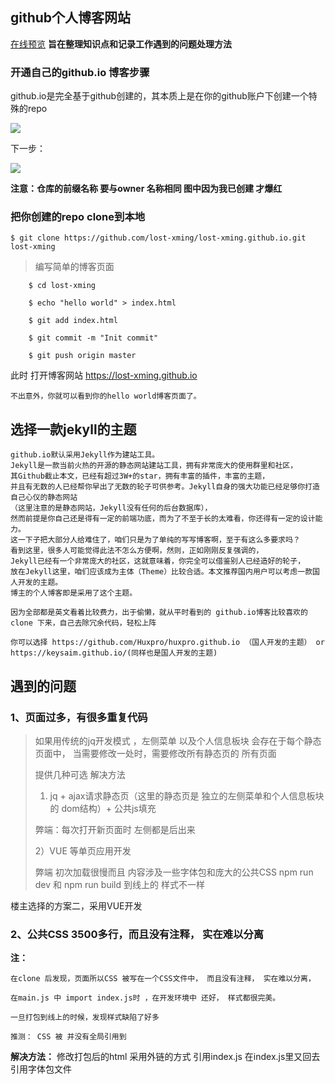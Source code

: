 ## github个人博客网站

[在线预览](在线预览 "https://lost-xming.github.io")  **旨在整理知识点和记录工作遇到的问题处理方法**

### 开通自己的github.io 博客步骤

github.io是完全基于github创建的，其本质上是在你的github账户下创建一个特殊的repo

![](http://image.wwlin.cn/github1.jpg)

下一步：

![](http://image.wwlin.cn/github2.jpg)

**注意：仓库的前缀名称 要与owner 名称相同 图中因为我已创建 才爆红**

### 把你创建的repo clone到本地


	$ git clone https://github.com/lost-xming/lost-xming.github.io.git lost-xming

>  编写简单的博客页面 

		$ cd lost-xming
		 
		$ echo "hello world" > index.html
		
		$ git add index.html
		
		$ git commit -m "Init commit"
		 
		$ git push origin master

此时 打开博客网站 https://lost-xming.github.io
	
	不出意外，你就可以看到你的hello world博客页面了。

## 选择一款jekyll的主题

	github.io默认采用Jekyll作为建站工具。
	Jekyll是一款当前火热的开源的静态网站建站工具，拥有非常庞大的使用群里和社区，
	其Github截止本文，已经有超过3W+的star，拥有丰富的插件，丰富的主题，
	并且有无数的人已经帮你早出了无数的轮子可供参考。Jekyll自身的强大功能已经足够你打造自己心仪的静态网站
	（这里注意的是静态网站，Jekyll没有任何的后台数据库），
	然而前提是你自己还是得有一定的前端功底，而为了不至于长的太难看，你还得有一定的设计能力。
	这一下子把大部分人给难住了，咱们只是为了单纯的写写博客啊，至于有这么多要求吗？
	看到这里，很多人可能觉得此法不怎么方便啊，然则，正如刚刚反复强调的，
	Jekyll已经有一个非常庞大的社区，这就意味着，你完全可以借鉴别人已经造好的轮子，
	放在Jekyll这里，咱们应该成为主体（Theme）比较合适。本文推荐国内用户可以考虑一款国人开发的主题。
	博主的个人博客即是采用了这个主题。

	因为全部都是英文看着比较费力，出于偷懒，就从平时看到的 github.io博客比较喜欢的clone 下来，自己去除冗余代码，轻松上阵

	你可以选择 https://github.com/Huxpro/huxpro.github.io （国人开发的主题） or https://keysaim.github.io/(同样也是国人开发的主题) 
	

## 遇到的问题

### 1、页面过多，有很多重复代码
	
> 如果用传统的jq开发模式 ，左侧菜单 以及个人信息板块 会存在于每个静态页面中， 当需要修改一处时，需要修改所有静态页的 所有页面
> 
> 提供几种可选 解决方法
> 
> 1) jq + ajax请求静态页（这里的静态页是 独立的左侧菜单和个人信息板块的 dom结构）+ 公共js填充
> 
> 弊端：每次打开新页面时 左侧都是后出来
> 
> 2）VUE 等单页应用开发
> 
> 弊端 初次加载很慢而且 内容涉及一些字体包和庞大的公共CSS npm run dev 和 npm run build 到线上的 样式不一样


楼主选择的方案二，采用VUE开发

### 2、公共CSS 3500多行，而且没有注释， 实在难以分离

**注：**

	在clone 后发现，页面所以CSS 被写在一个CSS文件中， 而且没有注释， 实在难以分离， 

	在main.js 中 import index.js时 ，在开发环境中 还好， 样式都很完美。 

	一旦打包到线上的时候，发现样式缺陷了好多 

	推测： CSS 被 并没有全局引用到

**解决方法：** 修改打包后的html 采用外链的方式 引用index.js 在index.js里又回去引用字体包文件

